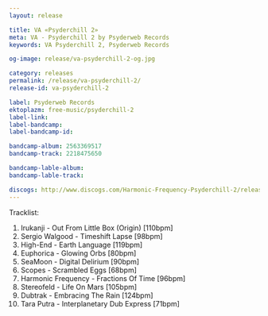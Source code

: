```yaml
---
layout: release

title: VA «Psyderchill 2»
meta: VA - Psyderchill 2 by Psyderweb Records
keywords: VA Psyderchill 2, Psyderweb Records

og-image: release/va-psyderchill-2-og.jpg

category: releases
permalink: /release/va-psyderchill-2/
release-id: va-psyderchill-2

label: Psyderweb Records
ektoplazm: free-music/psyderchill-2
label-link: 
label-bandcamp: 
label-bandcamp-id: 

bandcamp-album: 2563369517
bandcamp-track: 2218475650

bandcamp-lable-album: 
bandcamp-lable-track: 

discogs: http://www.discogs.com/Harmonic-Frequency-Psyderchill-2/release/4207900
---
```


Tracklist:

01. Irukanji - Out From Little Box (Origin) [110bpm] 
02. Sergio Walgood - Timeshift Lapse [98bpm] 
03. High-End - Earth Language [119bpm] 
04. Euphorica - Glowing Orbs [80bpm] 
05. SeaMoon - Digital Delirium [90bpm] 
06. Scopes - Scrambled Eggs [68bpm] 
07. Harmonic Frequency - Fractions Of Time [96bpm] 
08. Stereofeld - Life On Mars [105bpm] 
09. Dubtrak - Embracing The Rain [124bpm] 
10. Tara Putra - Interplanetary Dub Express [71bpm]